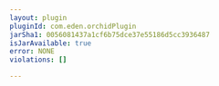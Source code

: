 ```yaml
---
layout: plugin
pluginId: com.eden.orchidPlugin
jarSha1: 0056081437a1cf6b75dce37e55186d5cc3936487
isJarAvailable: true
error: NONE
violations: []

---
```

